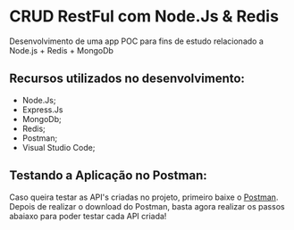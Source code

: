 # CRUD RestFul com Node.Js & Redis

Desenvolvimento de uma app POC para fins de estudo relacionado a Node.js + Redis + MongoDb

## Recursos utilizados no desenvolvimento:

- Node.Js;
- Express.Js
- MongoDb;
- Redis;
- Postman;
- Visual Studio Code;

## Testando a Aplicação no Postman:

Caso queira testar as API's criadas no projeto, primeiro baixe o [Postman](https://chrome.google.com/webstore/detail/postman/fhbjgbiflinjbdggehcddcbncdddomop).
Depois de realizar o download do Postman, basta agora realizar os passos abaiaxo para poder testar cada API criada!
